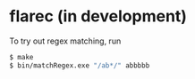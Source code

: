 # flarec (in development)

To try out regex matching, run

```sh
$ make
$ bin/matchRegex.exe "/ab*/" abbbbb
```
